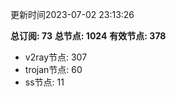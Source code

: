 更新时间2023-07-02 23:13:26

**总订阅: 73**
**总节点: 1024**
**有效节点: 378**
- v2ray节点: 307
- trojan节点: 60
- ss节点: 11
